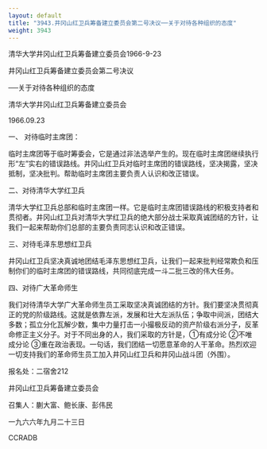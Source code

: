 ```yaml
---
layout: default
title: "3943.井冈山红卫兵筹备建立委员会第二号决议──关于对待各种组织的态度"
weight: 3943
---
```


清华大学井冈山红卫兵筹备建立委员会1966-9-23

井冈山红卫兵筹备建立委员会第二号决议

──关于对待各种组织的态度

清华大学井冈山红卫兵筹备建立委员会

1966.09.23

一、 对待临时主席团：

临时主席团等于临时筹委会，它是通过非法选举产生的。现在临时主席团继续执行形“左”实右的错误路线。井冈山红卫兵对临时主席团的错误路线，坚决揭露，坚决抵制，坚决批判。帮助临时主席团主要负责人认识和改正错误。

二、对待清华大学红卫兵

清华大学红卫兵总部和临时主席团一样。它是临时主席团错误路线的积极支持者和贯彻者。井冈山红卫兵对清华大学红卫兵的绝大部分战士采取真诚团结的方针，让我们一起来帮助你们总部的主要负责同志认识和改正错误。

三、对待毛泽东思想红卫兵

井冈山红卫兵坚决真诚地团结毛泽东思想红卫兵，让我们一起来批判经常欺负和压制你们的临时主席团的错误路线，共同彻底完成一斗二批三改的伟大任务。

四、对待广大革命师生

我们对待清华大学广大革命师生员工采取坚决真诚团结的方针。我们要坚决贯彻真正的党的阶级路线。这就是依靠左派，发展和壮大左派队伍；争取中间派，团结大多数；孤立分化瓦解少数，集中力量打击一小撮极反动的资产阶级右派分子，反革命修正主义分子。对于不同出身的人，我们采取的方针是，①有成分论  ②不唯成分论  ③重在政治表现。一句话，我们团结一切愿意革命的人干革命。热烈欢迎一切支持我们的革命师生员工加入井冈山红卫兵和井冈山战斗团（外围）。

报名处：二宿舍212

井冈山红卫兵筹备建立委员会

召集人：蒯大富、鲍长康、彭伟民

一九六六年九月二十三日

CCRADB

